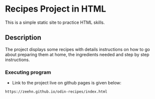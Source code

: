 # Recipes Project in HTML 

This is a simple static site to practice HTML skills.

## Description

The project displays some recipes with details instructions on how to go about preparing them at home, the ingredients needed and step by step instructions.

### Executing program
  * Link to the project live on github pages is given below:

```
https://zeehn.github.io/odin-recipes/index.html

```

